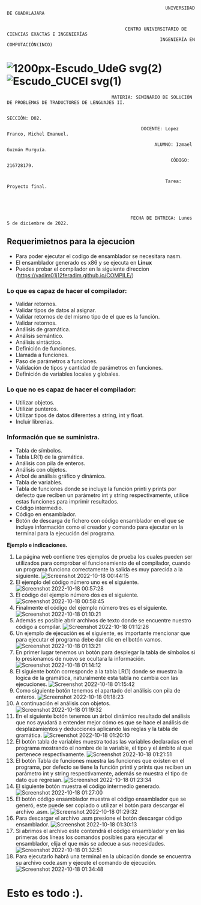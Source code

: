 
                                                               UNIVERSIDAD DE GUADALAJARA


                                                CENTRO UNIVERSITARIO DE CIENCIAS EXACTAS E INGENIERÍAS
                                                             INGENIERÍA EN COMPUTACIÓN(INCO)

#   ![1200px-Escudo_UdeG svg(2)](https://user-images.githubusercontent.com/86133272/196335527-b623efcf-04dd-4c40-9843-29dec1ab1eff.png)    ![Escudo_CUCEI svg(1)](https://user-images.githubusercontent.com/86133272/196344534-8bf06142-5fdc-4b7e-a47f-9a9e54896898.png)
               
                                           MATERIA: SEMINARIO DE SOLUCIÓN DE PROBLEMAS DE TRADUCTORES DE LENGUAJES II. 

                                                                   SECCIÓN: D02.

                                                      DOCENTE: Lopez Franco, Michel Emanuel.

                                                           ALUMNO: Izmael Guzmán Murguía.

                                                                 CÓDIGO: 216728179.


                                                               Tarea: Proyecto final.





                                                  FECHA DE ENTREGA: Lunes 5 de diciembre de 2022.




##                                Requerimietnos para la ejecucion
*   Para poder ejecutar el codigo de ensamblador se necesitara nasm.
*   El ensamblador generado es x86 y se ejecuta en __Linux__
*   Puedes probar el compilador en la siguiente direccion (https://vadim01j12feradim.github.io/COMPILE/)
###                                Lo que es capaz de hacer el compilador:
*  Validar retornos.
*  Validar tipos de datos al asignar.
*  Validar retornos de del mismo tipo de el que es la función.
*  Validar retornos.
*  Análisis de gramática.
*  Análisis semántico.
*  Análisis sintáctico.
*  Definición de funciones.
*  Llamada a funciones.
*  Paso de parámetros a funciones.
*  Validación de tipos y cantidad de parámetros en funciones.
*  Definición de variables locales y globales.
###                              Lo que no es capaz de hacer el compilador:
*  Utilizar objetos.
*  Utilizar punteros.
*  Utilizar tipos de datos diferentes a string, int y float.
*  Incluir librerías.
###                               Información que se suministra.
*  Tabla de símbolos.
*  Tabla LR(1) de la gramática.
*  Análisis con pila de enteros.
*  Análisis con objetos.
*  Árbol de análisis gráfico y dinámico.
*  Tabla de variables.
*  Tabla de funciones donde se incluye la función printi y prints por defecto que reciben un parámetro int y string respectivamente, utilice estas funciones para imprimir resultados.
*  Código intermedio.
*  Código en ensamblador.
*  Botón de descarga de fichero con código ensamblador en el que se incluye información como el creador y comando para ejecutar en la terminal para la ejecución del programa.

**Ejemplo e indicaciones.**

1. La página web contiene tres ejemplos de prueba los cuales pueden ser utilizados para comprobar el funcionamiento de el compilador, cuando un programa funciona correctamente la salida es muy parecida a la siguiente.
![Screenshot 2022-10-18 00:44:15](https://user-images.githubusercontent.com/86133272/196357014-fc587b7d-8ff1-4b2b-9d8e-b4c8b50de09b.png)
2. El ejemplo del código número uno es el siguiente.
![Screenshot 2022-10-18 00:57:28](https://user-images.githubusercontent.com/86133272/196357228-2649d7d5-85c6-4b54-82b6-e48356e823ee.png)
3. El código del ejemplo número dos es el siguiente.
 ![Screenshot 2022-10-18 00:58:45](https://user-images.githubusercontent.com/86133272/196357280-8eddda57-b21f-4e7f-b8f4-4a8afb8ad38b.png)
4. Finalmente el código del ejemplo número tres es el siguiente.
![Screenshot 2022-10-18 01:10:21](https://user-images.githubusercontent.com/86133272/196357309-cf6bca6c-e3db-4719-bbc6-653c5df5e3e3.png)
5. Además es posible abrir archivos de texto donde se encuentre nuestro código a compilar.
![Screenshot 2022-10-18 01:12:26](https://user-images.githubusercontent.com/86133272/196357331-a8a497ae-3005-46a3-8d1e-29cbd808beb8.png)
6. Un ejemplo de ejecución es el siguiente, es importante mencionar que para ejecutar el programa debe dar clic en el botón vamos.
![Screenshot 2022-10-18 01:13:21](https://user-images.githubusercontent.com/86133272/196357352-2a8a3d1f-eba4-47c8-bc63-8a6926749564.png)
7. En primer lugar tenemos un botón para desplegar la tabla de símbolos si lo presionamos de nuevo se ocultara la información.
![Screenshot 2022-10-18 01:14:12](https://user-images.githubusercontent.com/86133272/196357385-2da0bb37-585f-4b14-81f6-f3ac21530f91.png)
8. El siguiente botón corresponde a la tabla LR(1) donde se muestra la lógica de la gramática, naturalmente esta tabla no cambia con las ejecuciones.
![Screenshot 2022-10-18 01:15:42](https://user-images.githubusercontent.com/86133272/196357417-0eeb2fd7-2ef0-4dd6-bd0d-443d85af36e4.png)
9. Como siguiente botón tenemos el apartado del análisis con pila de enteros.
![Screenshot 2022-10-18 01:18:23](https://user-images.githubusercontent.com/86133272/196357450-d0dc2f65-d7aa-4a70-ba06-5fc3fb689c73.png)
10. A continuación el análisis con objetos.
![Screenshot 2022-10-18 01:19:32](https://user-images.githubusercontent.com/86133272/196357475-e2ce2251-fec5-4c76-9b13-c9921a342ec7.png)
11. En el siguiente botón tenemos un árbol dinámico resultado del análisis que nos ayudará a entender mejor cómo es que se hace el análisis de desplazamientos y deducciones aplicando las reglas y la tabla de gramática.
![Screenshot 2022-10-18 01:20:10](https://user-images.githubusercontent.com/86133272/196357498-18dccaa0-f376-4e8a-9c43-c5f864f972b3.png)
12. El botón tabla de variables muestra todas las variables declaradas en el programa mostrando el nombre de la variable, el tipo y el ámbito al que pertenece respectivamente.
![Screenshot 2022-10-18 01:21:51](https://user-images.githubusercontent.com/86133272/196357532-ff6035bd-186f-436c-85b2-3239480a95f8.png)
13. El botón Tabla de funciones muestra las funciones que existen en el programa, por defecto se tiene la función printi y prints que reciben un parámetro int y string respectivamente, además se muestra el tipo de dato que regresan.
![Screenshot 2022-10-18 01:23:34](https://user-images.githubusercontent.com/86133272/196357638-ebace8d1-a65c-4754-b02c-d9ce09d49ed7.png)
14. El siguiente botón muestra el código intermedio generado.
![Screenshot 2022-10-18 01:27:00](https://user-images.githubusercontent.com/86133272/196357661-1f8cf5a2-86f9-4aeb-a2db-4dcb54b6ded0.png)
15. El botón código ensamblador muestra el código ensamblador que se generó, este puede ser copiado o utilizar el botón para descargar el archivo .asm.
![Screenshot 2022-10-18 01:29:32](https://user-images.githubusercontent.com/86133272/196357681-62011b2a-1967-402c-9f00-ce452eb8336b.png)
16. Para descargar el archivo .asm presione el botón descargar código ensamblador.
![Screenshot 2022-10-18 01:30:13](https://user-images.githubusercontent.com/86133272/196357742-4af40c6e-da77-4c19-a5dc-7a951d6ab4ed.png)
17. Si abrimos el archivo este contendrá el código ensamblador y en las primeras dos líneas los comandos posibles para ejecutar el ensamblador, elija el que más se adecue a sus necesidades.
![Screenshot 2022-10-18 01:32:51](https://user-images.githubusercontent.com/86133272/196357766-289115c0-33a8-496e-ae3a-91b8ce9c88ef.png)
18. Para ejecutarlo habrá una terminal en la ubicación donde se encuentra su archivo code.asm y ejecute el comando de ejecución.
![Screenshot 2022-10-18 01:34:48](https://user-images.githubusercontent.com/86133272/196357786-f81cd3ac-714f-42f3-9197-206f50733510.png)

# Esto es todo :).

